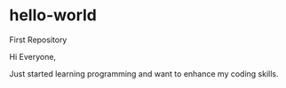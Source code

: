 # hello-world
First Repository 
 
 Hi Everyone, 
 
 Just started learning programming and want to enhance my coding skills.

